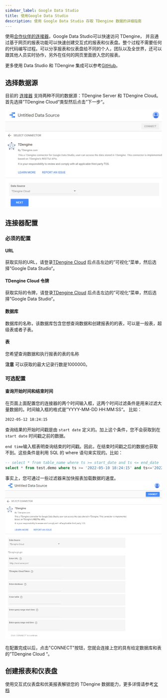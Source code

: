 ```yaml
---
sidebar_label: Google Data Studio
title: 使用Google Data Studio
description: 使用 Google Data Studio 存取 TDengine 数据的详细指南
---
```


使用[合作伙伴的连接器](https://datastudio.google.com/data?search=TDengine)，Google Data Studio可以快速访问 TDengine， 并且通过基于网页的报表功能可以快速创建交互式的报表和仪表盘。整个过程不需要任何的代码编写过程。可以分享报表和仪表盘给不同的个人，团队以及全世界，还可以跟其他人员实时协作，另外在任何的网页里面嵌入您的报表。

更多使用 Data Studio 和 TDengine 集成可以参考[GitHub](https://github.com/taosdata/gds-connector/blob/master/README.md)。

## 选择数据源

目前的 [连接器](https://datastudio.google.com/data?search=TDengine) 支持两种不同的数据源：TDengine Server 和 TDengine Cloud。首先选择”TDengine Cloud“类型然后点击”下一步“。

![Data Studio 数据源选择器](./gds/gds_data_source.webp)

## 连接器配置

### 必须的配置

#### URL

<!-- exclude -->
获取实际的URL，请登录[TDengine Cloud](https://cloud.taosdata.com) 后点击左边的”可视化“菜单，然后选择”Google Data Studio“。
<!-- exclude-end -->

#### TDengine Cloud 令牌

<!-- exclude -->
获取实际的令牌，请登录[TDengine Cloud](https://cloud.taosdata.com) 后点击左边的”可视化“菜单，然后选择”Google Data Studio“。

<!-- exclude-end -->

#### 数据库

数据库的名称，该数据库包含您想查询数据和创建报表的的表，可以是一般表，超级表或者子表。

#### 表

您希望查询数据和执行报表的表的名称

**注意** 可以获取的最大记录行数是1000000。

### 可选配置

#### 查询开始时间和结束时间

在页面上面配置您的连接器的两个时间输入框，这两个时间过滤条件是用来过滤大量数据的。时间输入框的格式是”YYYY-MM-DD HH:MM:SS“。
比如：

``` bash
2022-05-12 18:24:15
```

查询结果的开始时间戳是由 `start date` 定义的。加上这个条件，您不会获取到在 `start date` 时间戳之前的数据。

`end time`输入框表明查询结束的时间戳。因此，在结束时间戳之后的数据也获取不到。这些条件是利用 SQL 的 where 语句来实现的。比如：

```SQL
-- select * from table_name where ts >= start_date and ts <= end_date
select * from test.demo where ts >= '2022-05-10 18:24:15' and ts<='2022-05-12 18:24:15'
```

事实上，您可通过一些过滤器来加快报表加载数据的速度。
![TDengine Cloud 配置页面](./gds/gds_cloud_login.webp)

在配置完成以后，点击"CONNECT"按钮，您就会连接上您的具有给定数据库和表的”TDengine Cloud “。

## 创建报表和仪表盘

使用交互式仪表盘和优美报表解锁您的 TDengine 数据能力，更多详情请参考[文档](https://docs.tdengine.com/third-party/google-data-studio/)
